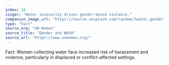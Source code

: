 ```yaml
---
index: 16
zinger: "Water insecurity drives gender-based violence."
companion_image_url: "https://source.unsplash.com/random/?water,gender,violence,women"
type: "Fact"
source_org: "UN Women"
source_title: "Gender and WASH"
source_url: "https://www.unwomen.org/"
---
```

Fact: Women collecting water face increased risk of harassment and violence, particularly in displaced or conflict-affected settings.
